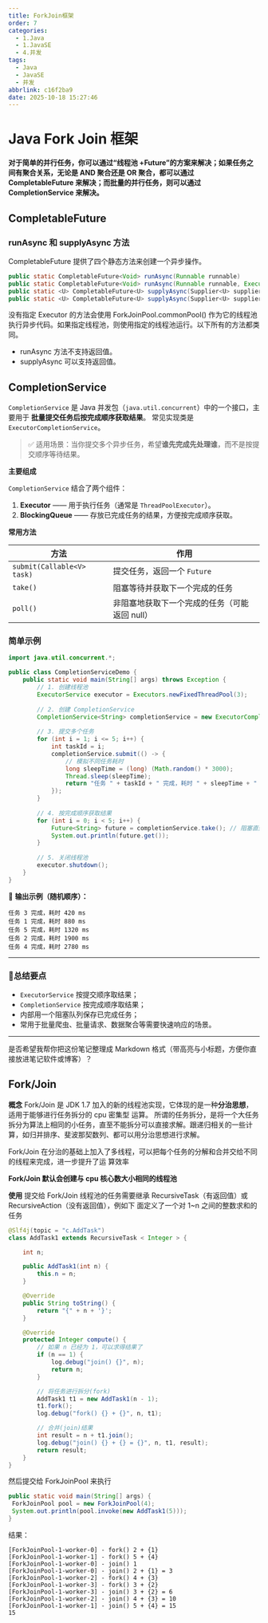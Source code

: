 ```yaml
---
title: ForkJoin框架
order: 7
categories:
  - 1.Java
  - 1.JavaSE
  - 4.并发
tags:
  - Java
  - JavaSE
  - 并发
abbrlink: c16f2ba9
date: 2025-10-18 15:27:46
---
```


# Java Fork Join 框架

**对于简单的并行任务，你可以通过“线程池 +Future”的方案来解决；如果任务之间有聚合关系，无论是 AND 聚合还是 OR 聚合，都可以通过 CompletableFuture 来解决；而批量的并行任务，则可以通过 CompletionService 来解决。**

## CompletableFuture

### runAsync 和 supplyAsync 方法

CompletableFuture 提供了四个静态方法来创建一个异步操作。

```java
public static CompletableFuture<Void> runAsync(Runnable runnable)
public static CompletableFuture<Void> runAsync(Runnable runnable, Executor executor)
public static <U> CompletableFuture<U> supplyAsync(Supplier<U> supplier)
public static <U> CompletableFuture<U> supplyAsync(Supplier<U> supplier, Executor executor)
```

没有指定 Executor 的方法会使用 ForkJoinPool.commonPool() 作为它的线程池执行异步代码。如果指定线程池，则使用指定的线程池运行。以下所有的方法都类同。

- runAsync 方法不支持返回值。
- supplyAsync 可以支持返回值。



## CompletionService

`CompletionService` 是 Java 并发包（`java.util.concurrent`）中的一个接口，主要用于 **批量提交任务后按完成顺序获取结果**。
常见实现类是 `ExecutorCompletionService`。

> ✅ 适用场景：当你提交多个异步任务，希望**谁先完成先处理谁**，而不是按提交顺序等待结果。


**主要组成**

`CompletionService` 结合了两个组件：

1. **Executor** —— 用于执行任务（通常是 `ThreadPoolExecutor`）。
2. **BlockingQueue** —— 存放已完成任务的结果，方便按完成顺序获取。


**常用方法**

| 方法                         | 作用                        |
| -------------------------- | ------------------------- |
| `submit(Callable<V> task)` | 提交任务，返回一个 `Future`        |
| `take()`                   | 阻塞等待并获取下一个完成的任务           |
| `poll()`                   | 非阻塞地获取下一个完成的任务（可能返回 null） |


### 简单示例

```java
import java.util.concurrent.*;

public class CompletionServiceDemo {
    public static void main(String[] args) throws Exception {
        // 1. 创建线程池
        ExecutorService executor = Executors.newFixedThreadPool(3);
        
        // 2. 创建 CompletionService
        CompletionService<String> completionService = new ExecutorCompletionService<>(executor);
        
        // 3. 提交多个任务
        for (int i = 1; i <= 5; i++) {
            int taskId = i;
            completionService.submit(() -> {
                // 模拟不同任务耗时
                long sleepTime = (long) (Math.random() * 3000);
                Thread.sleep(sleepTime);
                return "任务 " + taskId + " 完成，耗时 " + sleepTime + " ms";
            });
        }
        
        // 4. 按完成顺序获取结果
        for (int i = 0; i < 5; i++) {
            Future<String> future = completionService.take(); // 阻塞直到有任务完成
            System.out.println(future.get());
        }
        
        // 5. 关闭线程池
        executor.shutdown();
    }
}
```

🧾 **输出示例（随机顺序）：**

```
任务 3 完成，耗时 420 ms
任务 1 完成，耗时 880 ms
任务 5 完成，耗时 1320 ms
任务 2 完成，耗时 1900 ms
任务 4 完成，耗时 2780 ms
```

---

### 🚀总结要点

* `ExecutorService` 按提交顺序取结果；
* `CompletionService` 按完成顺序取结果；
* 内部用一个阻塞队列保存已完成任务；
* 常用于批量爬虫、批量请求、数据聚合等需要快速响应的场景。

---

是否希望我帮你把这份笔记整理成 Markdown 格式（带高亮与小标题，方便你直接放进笔记软件或博客）？

## Fork/Join

**概念**
Fork/Join 是 JDK 1.7 加入的新的线程池实现，它体现的是一种**分治思想**，适用于能够进行任务拆分的 cpu 密集型
运算。
所谓的任务拆分，是将一个大任务拆分为算法上相同的小任务，直至不能拆分可以直接求解。跟递归相关的一些计
算，如归并排序、斐波那契数列、都可以用分治思想进行求解。

Fork/Join 在分治的基础上加入了多线程，可以把每个任务的分解和合并交给不同的线程来完成，进一步提升了运
算效率

**Fork/Join 默认会创建与 cpu 核心数大小相同的线程池**

**使用**
提交给 Fork/Join 线程池的任务需要继承 RecursiveTask（有返回值）或 RecursiveAction（没有返回值），例如下
面定义了一个对 1~n 之间的整数求和的任务
```java
@Slf4j(topic = "c.AddTask")
class AddTask1 extends RecursiveTask < Integer > {

    int n;

    public AddTask1(int n) {
        this.n = n;
    }

    @Override
    public String toString() {
        return "{" + n + '}';
    }

    @Override
    protected Integer compute() {
        // 如果 n 已经为 1，可以求得结果了
        if (n == 1) {
            log.debug("join() {}", n);
            return n;
        }

        // 将任务进行拆分(fork)
        AddTask1 t1 = new AddTask1(n - 1);
        t1.fork();
        log.debug("fork() {} + {}", n, t1);

        // 合并(join)结果
        int result = n + t1.join();
        log.debug("join() {} + {} = {}", n, t1, result);
        return result;
    }
}
```

然后提交给 ForkJoinPool 来执行
```java
public static void main(String[] args) {
 ForkJoinPool pool = new ForkJoinPool(4);
 System.out.println(pool.invoke(new AddTask1(5)));
}
```
结果：
```shell
[ForkJoinPool-1-worker-0] - fork() 2 + {1} 
[ForkJoinPool-1-worker-1] - fork() 5 + {4} 
[ForkJoinPool-1-worker-0] - join() 1 
[ForkJoinPool-1-worker-0] - join() 2 + {1} = 3 
[ForkJoinPool-1-worker-2] - fork() 4 + {3} 
[ForkJoinPool-1-worker-3] - fork() 3 + {2} 
[ForkJoinPool-1-worker-3] - join() 3 + {2} = 6 
[ForkJoinPool-1-worker-2] - join() 4 + {3} = 10 
[ForkJoinPool-1-worker-1] - join() 5 + {4} = 15 
15
```

